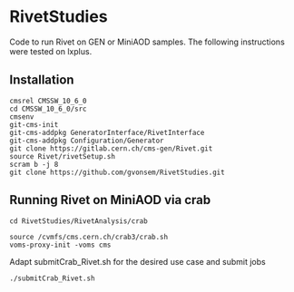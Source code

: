 # RivetStudies

Code to run Rivet on GEN or MiniAOD samples. 
The following instructions were tested on lxplus.

## Installation

```
cmsrel CMSSW_10_6_0
cd CMSSW_10_6_0/src
cmsenv
git-cms-init
git-cms-addpkg GeneratorInterface/RivetInterface
git-cms-addpkg Configuration/Generator
git clone https://gitlab.cern.ch/cms-gen/Rivet.git
source Rivet/rivetSetup.sh
scram b -j 8
git clone https://github.com/gvonsem/RivetStudies.git
```

## Running Rivet on MiniAOD via crab
```
cd RivetStudies/RivetAnalysis/crab

source /cvmfs/cms.cern.ch/crab3/crab.sh
voms-proxy-init -voms cms
```
Adapt submitCrab_Rivet.sh for the desired use case and submit jobs
```
./submitCrab_Rivet.sh
```
